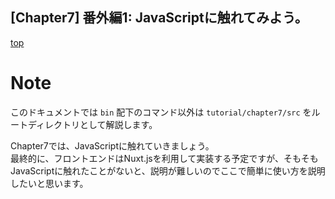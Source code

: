 [Chapter7] 番外編1: JavaScriptに触れてみよう。
--
[top](../../README.md)

# Note
このドキュメントでは `bin` 配下のコマンド以外は `tutorial/chapter7/src` をルートディレクトリとして解説します。

Chapter7では、JavaScriptに触れていきましょう。  
最終的に、フロントエンドはNuxt.jsを利用して実装する予定ですが、そもそもJavaScriptに触れたことがないと、説明が難しいのでここで簡単に使い方を説明したいと思います。
